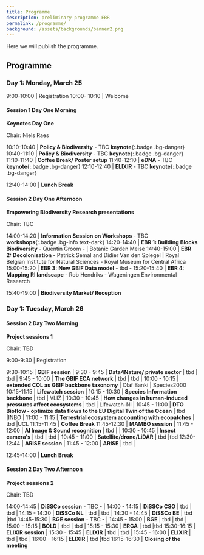 ```yaml
---
title: Programme
description: preliminary programme EBR
permalink: /programme/
background: /assets/backgrounds/banner2.png
---
```


Here we will publish the programme.


## Programme

<style>
  .table td:first-of-type {
    width: 20%;
 }
</style>

### Day 1: Monday, March 25

 9:00-10:00  | Registration
 10:00- 10:10  | Welcome

#### Session 1 Day One Morning

**Keynotes Day One**

Chair: Niels Raes

10:10-10:40 | **Policy & Biodiversity** - TBC **keynote**{:.badge .bg-danger}
10:40-11:10 | **Policy & Biodiversity** - TBC **keynote**{:.badge .bg-danger}
11:10-11:40 | **Coffee Break/ Poster setup**  <i class="fas fa-coffee"></i>
11:40-12:10 | **eDNA** - TBC **keynote**{:.badge .bg-danger}
12:10-12:40 | **ELIXIR** - TBC **keynote**{:.badge .bg-danger}

12:40-14:00 | **Lunch Break** 

#### Session 2 Day One Afternoon 

**Empowering Biodiversity Research presentations**

Chair: TBC

14:00-14:20 | **Information Session on Workshops** - TBC **workshops**{:.badge .bg-info text-dark}
14:20-14:40 | **EBR 1:  Building Blocks Biodiversity** - Quentin Groom - | Botanic Garden Meise
14:40-15:00 | **EBR 2:  Decolonisation** - Patrick Semal and Didier Van den Spiegel | Royal Belgian Institute for Natural Sciences - Royal Museum for Central Africa
15:00-15:20 | **EBR 3:  New GBIF Data model** - tbd -
15:20-15:40 | **EBR 4:  Mapping RI landscape** - Rob Hendriks -  Wageningen Environmental Research

15:40-19:00 | **Biodiversity Market/ Reception**  <i class="fad fa-glass-cheers"></i>

### Day 1: Tuesday, March 26

#### Session 2 Day Two Morning

**Project sessions 1**

Chair: TBD

9:00-9:30  | Registration

9:30-10:15 | **GBIF session** 
| 9:30 - 9:45  | **Data4Nature/ private sector** | tbd | tbd
| 9:45 - 10:00 | **The GBIF ECA network** | tbd | tbd
| 10:00 - 10:15 | **extended COL as GBIF backbone taxonomy** | Olaf Banki | Species2000
10:15-11:15 | **Lifewatch session** 
| 10:15 - 10:30 | **Species Information backbone** | tbd | VLIZ
| 10:30 - 10:45 | **How changes in human-induced pressures affect ecosystems** | tbd | Lifewatch-Nl
| 10:45 - 11:00 | **DTO Bioflow - optimize data flows to the EU Digital Twin of the Ocean** | tbd |INBO
| 11:00 - 11:15 | **Terrestrial ecosystem accounting with ecopatches** | tbd |UCL
 11:15-11:45 | **Coffee Break**  <i class="fas fa-coffee"></i>
11:45-12:30 | **MAMBO session**
| 11:45 - 12:00 | **AI Image & Sound recognition** | tbd | 
| 10:30 - 10:45 | **Insect camera's** | tbd | tbd
| 10:45 - 11:00 | **Satellite/drone/LiDAR** | tbd |tbd
12:30-12:44 | **ARISE session**
| 11:45 - 12:00 | **ARISE** | tbd | 

12:45-14:00 | **Lunch Break**

#### Session 2 Day Two Afternoon

**Project sessions 2**

Chair: TBD

14:00-14:45 | **DiSSCo session** - TBC -
| 14:00 - 14:15 | **DiSSCo CSO** | tbd | tbd
| 14:15 - 14:30 | **DiSSCo NL** | tbd | tbd
| 14:30 - 14:45 | **DiSSCo BE** | tbd |tbd
14:45-15:30 | **BGE session** - TBC -
| 14:45 - 15:00 | **BGE** | tbd | tbd
| 15:00 - 15:15 | **BOLD** | tbd | tbd
| 15:15 - 15:30 | **ERGA** | tbd |tbd
15:30-16:15 | **ELIXIR session**
| 15:30 - 15:45 | **ELIXIR** | tbd | tbd
| 15:45 - 16:00 | **ELIXIR** | tbd | tbd
| 16:00 - 16:15 | **ELIXIR** | tbd |tbd
16:15-16:30 | **Closing of the meeting** 


